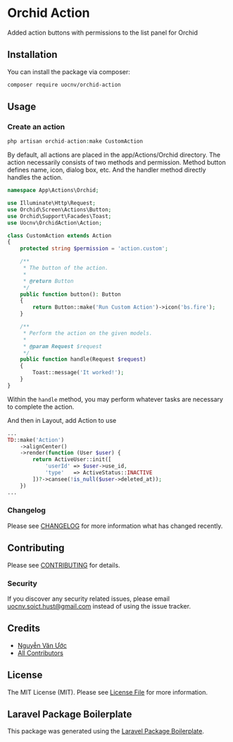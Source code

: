 # Orchid Action

Added action buttons with permissions to the list panel for Orchid

## Installation

You can install the package via composer:

```bash
composer require uocnv/orchid-action
```

## Usage

### Create an action

```php
php artisan orchid-action:make CustomAction
```

By default, all actions are placed in the app/Actions/Orchid directory. The action necessarily consists of two methods and permission. Method button defines name, icon, dialog box, etc. And the handler method directly handles the action.

```php
namespace App\Actions\Orchid;

use Illuminate\Http\Request;
use Orchid\Screen\Actions\Button;
use Orchid\Support\Facades\Toast;
use Uocnv\OrchidAction\Action;

class CustomAction extends Action
{
    protected string $permission = 'action.custom';

    /**
     * The button of the action.
     *
     * @return Button
     */
    public function button(): Button
    {
        return Button::make('Run Custom Action')->icon('bs.fire');
    }

    /**
     * Perform the action on the given models.
     *
     * @param Request $request
     */
    public function handle(Request $request)
    {
        Toast::message('It worked!');
    }
}
```

Within the `handle` method, you may perform whatever tasks are necessary to complete the action.

And then in Layout, add Action to use

```php
...
TD::make('Action')
    ->alignCenter()
    ->render(function (User $user) {
        return ActiveUser::init([
            'userId' => $user->use_id,
            'type'   => ActiveStatus::INACTIVE
        ])?->cansee(!is_null($user->deleted_at));
    })
...
```

### Changelog

Please see [CHANGELOG](CHANGELOG.md) for more information what has changed recently.

## Contributing

Please see [CONTRIBUTING](CONTRIBUTING.md) for details.

### Security

If you discover any security related issues, please email uocnv.soict.hust@gmail.com instead of using the issue tracker.

## Credits

-   [Nguyễn Văn Ước](https://github.com/uocnv)
-   [All Contributors](../../contributors)

## License

The MIT License (MIT). Please see [License File](LICENSE.md) for more information.

## Laravel Package Boilerplate

This package was generated using the [Laravel Package Boilerplate](https://laravelpackageboilerplate.com).
